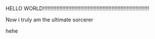
HELLO WORLD!!!!!!!!!!!!!!!!!!!!!!!!!!!!!!!!!!!!!!!!!!!!!!!!!!!!!!!!!!!!!!!!!!!!!!!

Now i truly am the ultimate sorcerer

hehe




